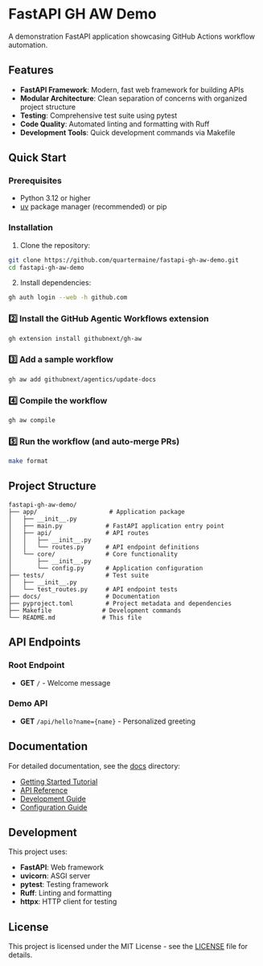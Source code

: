 # FastAPI GH AW Demo

A demonstration FastAPI application showcasing GitHub Actions workflow automation.

## Features

- **FastAPI Framework**: Modern, fast web framework for building APIs
- **Modular Architecture**: Clean separation of concerns with organized project structure
- **Testing**: Comprehensive test suite using pytest
- **Code Quality**: Automated linting and formatting with Ruff
- **Development Tools**: Quick development commands via Makefile

## Quick Start

### Prerequisites

- Python 3.12 or higher
- [uv](https://github.com/astral-sh/uv) package manager (recommended) or pip

### Installation

1. Clone the repository:
```bash
git clone https://github.com/quartermaine/fastapi-gh-aw-demo.git
cd fastapi-gh-aw-demo
```

2. Install dependencies:
```bash
gh auth login --web -h github.com
````

### 2️⃣ Install the GitHub Agentic Workflows extension

```bash
gh extension install githubnext/gh-aw
```

### 3️⃣ Add a sample workflow

```bash
gh aw add githubnext/agentics/update-docs
```

### 4️⃣ Compile the workflow

```bash
gh aw compile
```

### 5️⃣ Run the workflow (and auto-merge PRs)

```bash
make format
```

## Project Structure

```
fastapi-gh-aw-demo/
├── app/                    # Application package
│   ├── __init__.py
│   ├── main.py            # FastAPI application entry point
│   ├── api/               # API routes
│   │   ├── __init__.py
│   │   └── routes.py      # API endpoint definitions
│   └── core/              # Core functionality
│       ├── __init__.py
│       └── config.py      # Application configuration
├── tests/                 # Test suite
│   ├── __init__.py
│   └── test_routes.py     # API endpoint tests
├── docs/                  # Documentation
├── pyproject.toml         # Project metadata and dependencies
├── Makefile              # Development commands
└── README.md             # This file
```

## API Endpoints

### Root Endpoint
- **GET** `/` - Welcome message

### Demo API
- **GET** `/api/hello?name={name}` - Personalized greeting

## Documentation

For detailed documentation, see the [docs](./docs) directory:
- [Getting Started Tutorial](./docs/tutorial.md)
- [API Reference](./docs/api-reference.md)
- [Development Guide](./docs/development.md)
- [Configuration Guide](./docs/configuration.md)

## Development

This project uses:
- **FastAPI**: Web framework
- **uvicorn**: ASGI server
- **pytest**: Testing framework
- **Ruff**: Linting and formatting
- **httpx**: HTTP client for testing

## License

This project is licensed under the MIT License - see the [LICENSE](LICENSE) file for details.
